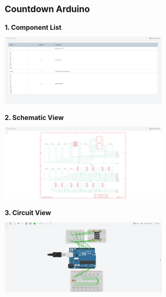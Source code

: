 # Countdown Arduino

## 1. Component List

<img src="component.png">

## 2. Schematic View

<img src="schematic.png">

## 3. Circuit View

<img src="circuit.png">